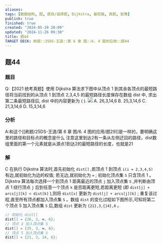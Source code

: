 ```yaml
---
aliases: 
tags: [数据结构, 图, 题目/选择题, Dijkstra, 最短路, 真题, 犹豫]
publish: true
finished: true
created: "2024-05-29 20:09"
updated: "2024-11-26 09:30"
title: 题44
TARGET DECK: 刷题::25DS-王道::第 6 章 图::6. 4 图的应用::题44
---
```

## 题44
### 题目
Q:【2021 统考真题】使用 Dijkstra 算法求下图中从顶点 1 到其余各顶点的最短路径将当前找到的从顶点 1 到顶点 2,3,4,5 的最短路径长度保存在数组 dist 中, 求出第二条最短路径后, dist 中的内容更新为 ( ).
![](https://img.hwenyi.tech/202405291147188.webp)
A. 26,3,14,6 
B. 25,3,14,6
C. 21,3,14,6 
D. 15,3,14,6
### 分析
A:和这个[[刷题/25DS-王道/第 6 章 图/6. 4 图的应用/题29]]是一样的，要明确这里的路径和目标点的概念是什么
注意这里到达2有一条从左侧迂回的路径，dist数组里面的第一个元素就是从源点1到达2的最短路径的长度，也就是21
### 解
C
在执行 Dijkstra 算法时,首先初始化 `dist[]` ,若顶点 1 到顶点 `i(i = 2,3,4,5)` 有边,就初始化为边的权值; 若无边,就初始化为 `∞` ; 初始化顶点集 `S` 只含顶点 1 。Dijkstra 算法每次选择一个到顶点 1 距离最近的顶点 `j` 加入顶点集 `S` ,并判断由顶点 1 绕行顶点 `j` 后到任意一个顶点 `k` 是否距离更短,若距离更短 (即 `dist[j] + arcs[j][k] < dist[k]` ),则将 `dist[x]` 更新为 `dist[j] + arcs[j][k]` ; 重复该过程,直至所有顶点都加入顶点集 `S` 。数组 `dist` 的变化过程如下图所示,可知将第二个顶点 5 加入顶点集 `S` 后,数组 `dist` 更新为 `{21},3,{14},6` 。
```cpp
// 初始化 dist[]
dist[] = {26, 3, ∞, 6};
// 顶点 3 加入顶点集 S
dist[] = {25, 3, ∞, 6};
// 顶点 5 加入顶点集 S
dist[] = {21, 3, 14, 6};
```

